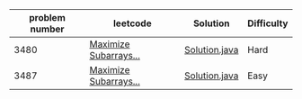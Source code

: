 | problem number | leetcode                                                        | Solution                                                                      | Difficulty |
|-----|----------------------------------------------------------------------------|-------------------------------------------------------------------------------|------------|
| 3480| [Maximize Subarrays...](https://leetcode.com/problems/maximize-subarrays-after-removing-one-conflicting-pair/) | [Solution.java](./src/com/leetcode/p3480_maximizesubarrays/Solution.java)      | Hard       |
| 3487| [Maximize Subarrays...](https://leetcode.com/problems/maximum-unique-subarray-sum-after-deletion/) | [Solution.java](./src/com/leetcode/p3487_maximumUniqueSubarraySum/solution.java) | Easy       |
